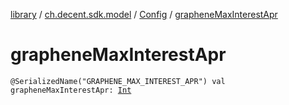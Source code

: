 [library](../../index.md) / [ch.decent.sdk.model](../index.md) / [Config](index.md) / [grapheneMaxInterestApr](./graphene-max-interest-apr.md)

# grapheneMaxInterestApr

`@SerializedName("GRAPHENE_MAX_INTEREST_APR") val grapheneMaxInterestApr: `[`Int`](https://kotlinlang.org/api/latest/jvm/stdlib/kotlin/-int/index.html)